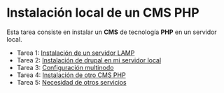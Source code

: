 # Instalación local de un CMS PHP

Esta tarea consiste en instalar un **CMS** de tecnología **PHP** en un servidor local. 

* Tarea 1: [Instalación de un servidor LAMP](https://github.com/CeliaGMqrz/cms_install_debian/blob/main/t1_lamp.md)
* Tarea 2: [Instalación de drupal en mi servidor local]()
* Tarea 3: [Configuración multinodo]()
* Tarea 4: [Instalación de otro CMS PHP]()
* Tarea 5: [Necesidad de otros servicios]()